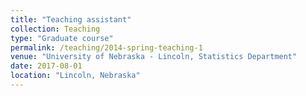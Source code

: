 ```yaml
---
title: "Teaching assistant"
collection: Teaching
type: "Graduate course"
permalink: /teaching/2014-spring-teaching-1
venue: "University of Nebraska - Lincoln, Statistics Department"
date: 2017-08-01
location: "Lincoln, Nebraska"
---
```

